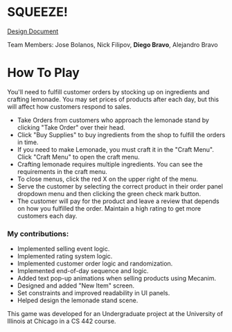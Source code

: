 # SQUEEZE!

[Design Document](https://github.com/DiegoB2003/Squeeze/blob/c96151dca526d03f1f9c1917364df51eb3189a44/Reports/CS442_Spring2025_Group2_Coding_Project_Report_SQUEEZE!.docx.pdf)

Team Members: Jose Bolanos, Nick Filipov, **Diego Bravo**, Alejandro Bravo

# How To Play
You'll need to fulfill customer orders by stocking up on ingredients and crafting lemonade.
You may set prices of products after each day, but this will affect how customers respond to sales.
- Take Orders from customers who approach the lemonade stand by clicking "Take Order" over their head.
- Click "Buy Supplies" to buy ingredients from the shop to fulfill the orders in time.
- If you need to make Lemonade, you must craft it in the "Craft Menu". Click "Craft Menu" to open the craft menu.
- Crafting lemonade requires multiple ingredients. You can see the requirements in the craft menu.
- To close menus, click the red X on the upper right of the menu.
- Serve the customer by selecting the correct product in their order panel dropdown menu and then clicking the green check mark button.
- The customer will pay for the product and leave a review that depends on how you fulfilled the order. Maintain a high rating to get more customers each day.

### My contributions:
- Implemented selling event logic.
- Implemented rating system logic.
- Implemented customer order logic and randomization.
- Implemented end-of-day sequence and logic.
- Added text pop-up animations when selling products using Mecanim.
- Designed and added "New Item" screen.
- Set constraints and improved readability in UI panels.
- Helped design the lemonade stand scene.

This game was developed for an Undergraduate project at the University of Illinois at Chicago in a CS 442 course.
